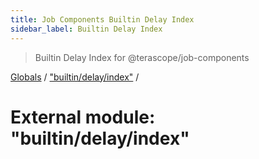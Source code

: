 ```yaml
---
title: Job Components Builtin Delay Index
sidebar_label: Builtin Delay Index
---
```


> Builtin Delay Index for @terascope/job-components

[Globals](../overview.md) / ["builtin/delay/index"](_builtin_delay_index_.md) /

# External module: "builtin/delay/index"
